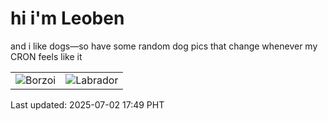 # hi i'm Leoben

and i like dogs—so have some random dog pics that change whenever my CRON feels like it

|  |  |
|--------|----------|
| ![Borzoi](https://random-dog-vercel.vercel.app/api/random-borzoi?v=1751449794) | ![Labrador](https://random-dog-vercel.vercel.app/api/random-labrador?v=1751449794) |

Last updated: 2025-07-02 17:49 PHT
